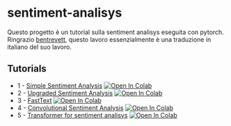 # sentiment-analisys

Questo progetto è un tutorial sulla sentiment analisys eseguita con pytorch.
Ringrazio [bentrevett](https://github.com/bentrevett/pytorch-sentiment-analysis), questo lavoro essenzialmente è una traduzione in italiano del suo lavoro.




## Tutorials

* 1 - [Simple Sentiment Analysis](https://github.com/fdalforno/sentiment-analisys/blob/master/01-SimpleAnalysis.ipynb) [![Open In Colab](https://colab.research.google.com/assets/colab-badge.svg)](https://colab.research.google.com/github/fdalforno/sentiment-analisys/blob/master/01-SimpleAnalysis.ipynb)
* 2 - [Upgraded Sentiment Analysis](https://github.com/fdalforno/sentiment-analisys/blob/master/02-UpgradedAnalisys.ipynb) [![Open In Colab](https://colab.research.google.com/assets/colab-badge.svg)](https://colab.research.google.com/github/fdalforno/sentiment-analisys/blob/master/02-UpgradedAnalisys.ipynb)
* 3 - [FastText](https://github.com/fdalforno/sentiment-analisys/blob/master/03-FastText.ipynb) [![Open In Colab](https://colab.research.google.com/assets/colab-badge.svg)](https://colab.research.google.com/github/fdalforno/sentiment-analisys/blob/master/03-FastText.ipynb)
* 4 - [Convolutional Sentiment Analysis](https://github.com/fdalforno/sentiment-analisys/blob/master/04-Convolutional%20Sentiment%20Analysis.ipynb) [![Open In Colab](https://colab.research.google.com/assets/colab-badge.svg)](https://colab.research.google.com/github/fdalforno/sentiment-analisys/blob/master/04-Convolutional%20Sentiment%20Analysis.ipynb)
* 5 - [Transformer for sentiment analisys](https://github.com/fdalforno/sentiment-analisys/blob/master/05-Transformers%20for%20Sentiment%20Analysis.ipynb) [![Open In Colab](https://colab.research.google.com/assets/colab-badge.svg)](https://colab.research.google.com/github/fdalforno/sentiment-analisys/blob/master/05-Transformers%20for%20Sentiment%20Analysis.ipynb)